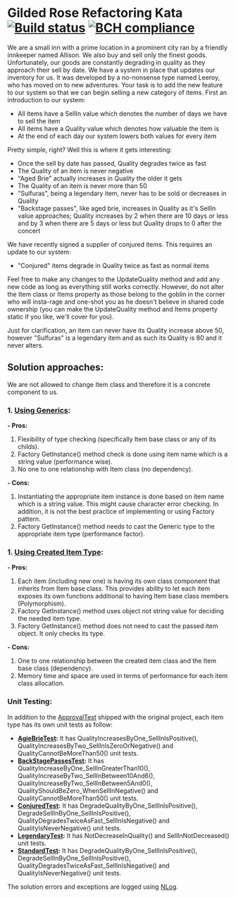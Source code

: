 # Gilded Rose Refactoring Kata [![Build status](https://ci.appveyor.com/api/projects/status/96m4ue9c2agep5y7?svg=true)](https://ci.appveyor.com/project/diaakhateeb/masterinmedia-gildedrose-refactoringkata) [![BCH compliance](https://bettercodehub.com/edge/badge/diaakhateeb/MasterInMedia_GildedRose-RefactoringKata?branch=master)](https://bettercodehub.com/)

We are a small inn with a prime location in a prominent city ran by a friendly innkeeper named Allison. We also buy and sell only the finest goods. Unfortunately, our goods are constantly degrading in quality as they approach their sell by date. We have a system in place that updates our inventory for us. It was developed by a no-nonsense type named Leeroy, who has moved on to new adventures. Your task is to add the new feature to our system so that we can begin selling a new category of items. First an introduction to our system:

-   All items have a SellIn value which denotes the number of days we have to sell the item
-   All items have a Quality value which denotes how valuable the item is
-   At the end of each day our system lowers both values for every item

Pretty simple, right? Well this is where it gets interesting:

-   Once the sell by date has passed, Quality degrades twice as fast
-   The Quality of an item is never negative
-   "Aged Brie" actually increases in Quality the older it gets
-   The Quality of an item is never more than 50
-   "Sulfuras", being a legendary item, never has to be sold or decreases in Quality
-   "Backstage passes", like aged brie, increases in Quality as it's SellIn value approaches; Quality increases by 2 when there are 10 days or less and by 3 when there are 5 days or less but Quality drops to 0 after the concert

We have recently signed a supplier of conjured items. This requires an update to our system:

-   "Conjured" items degrade in Quality twice as fast as normal items

Feel free to make any changes to the UpdateQuality method and add any new code as long as everything still works correctly. However, do not alter the Item class or Items property as those belong to the goblin in the corner who will insta-rage and one-shot you as he doesn't believe in shared code ownership (you can make the UpdateQuality method and Items property static if you like, we'll cover for you).

Just for clarification, an item can never have its Quality increase above 50, however "Sulfuras" is a legendary item and as such its Quality is 80 and it never alters.

## Solution approaches:
We are not allowed to change Item class and therefore it is a concrete component to us.

### 1. [Using Generics](https://github.com/diaakhateeb/MasterInMedia_GildedRose-RefactoringKata/tree/master/MasterInMedia_GildedRose-RefactoringKata):

 **- Pros:**
1. Flexibility of type checking (specifically Item base class or any of its childs).
2. Factory GetInstance() method check is done using item name which is a string value (performance wise).
3. No one to one relationship with Item class (no dependency).

**- Cons:**
1. Instantiating the appropriate item instance is done based on item name which is a string value. This might cause character error checking. In addition, it is not the best practice of implementing or using Factory pattern.
2. Factory GetInstance() method needs to cast the Generic type to the appropriate item type (performance factor).


### 1. [Using Created Item Type](https://github.com/diaakhateeb/MasterInMedia_GildedRose-RefactoringKata/tree/master/MasterInMedia_GildedRose-RefactoringKataV2):

 **- Pros:**
1. Each item (including new one) is having its own class component that inherits from Item base class. This provides ability to let each item exposes its own functions additional to having Item base class members (Polymorphism).
2. Factory GetInstance() method uses object not string value for deciding the needed item type.
3. Factory GetInstance() method does not need to cast the passed item object. It only checks its type.

**- Cons:**
1. One to one relationship between the created item class and the Item base class (dependency).
2. Memory time and space are used in terms of performance for each item class allocation.

### Unit Testing:
In addition to the [ApprovalTest](https://github.com/diaakhateeb/MasterInMedia_GildedRose-RefactoringKata/blob/master/MasterInMedia_GildedRose-RefactoringKataTest/ApprovalTest.cs) shipped with the original project, each item type has its own unit tests as follow:

 - **[AgieBrieTest](https://github.com/diaakhateeb/MasterInMedia_GildedRose-RefactoringKata/blob/master/MasterInMedia_GildedRose-RefactoringKataTest/AgieBrieTest.cs):** It has QualityIncreasesByOne_SellInIsPositive(), QualityIncreasesByTwo_SellInIsZeroOrNegative() and QualityCannotBeMoreThan50() unit tests.
- **[BackStagePassesTest](https://github.com/diaakhateeb/MasterInMedia_GildedRose-RefactoringKata/blob/master/MasterInMedia_GildedRose-RefactoringKataTest/BackStagePassesTest.cs):** It has QualityIncreaseByOne_SellInGreaterThan10(), QualityIncreaseByTwo_SellInBetween10And6(), QualityIncreaseByTwo_SellInBetween5And0(), QualityShouldBeZero_WhenSellInNegative() and QualityCannotBeMoreThan50() unit tests.
- **[ConjuredTest](https://github.com/diaakhateeb/MasterInMedia_GildedRose-RefactoringKata/blob/master/MasterInMedia_GildedRose-RefactoringKataTest/ConjuredTest.cs):** It has DegradeQualityByOne_SellInIsPositive(), DegradeSellInByOne_SellInIsPositive(), QualityDegradesTwiceAsFast_SellInIsNegative() and QualityIsNeverNegative() unit tests.
- **[LegendaryTest](https://github.com/diaakhateeb/MasterInMedia_GildedRose-RefactoringKata/blob/master/MasterInMedia_GildedRose-RefactoringKataTest/LegendaryTest.cs):** It has NotDecreaseInQuality() and SellInNotDecreased() unit tests.
 - **[StandardTest](https://github.com/diaakhateeb/MasterInMedia_GildedRose-RefactoringKata/blob/master/MasterInMedia_GildedRose-RefactoringKataTest/StandardTest.cs):** It has DegradeQualityByOne_SellInIsPositive(), DegradeSellInByOne_SellInIsPositive(), QualityDegradesTwiceAsFast_SellInIsNegative() and QualityIsNeverNegative() unit tests.

The solution errors and exceptions are logged using [NLog](https://nlog-project.org).
